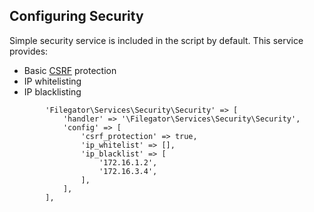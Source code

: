 
## Configuring Security

Simple security service is included in the script by default. This service provides:

- Basic [CSRF](https://en.wikipedia.org/wiki/Cross-site_request_forgery) protection
- IP whitelisting
- IP blacklisting


```
        'Filegator\Services\Security\Security' => [
            'handler' => '\Filegator\Services\Security\Security',
            'config' => [
                'csrf_protection' => true,
                'ip_whitelist' => [],
                'ip_blacklist' => [
                    '172.16.1.2',
                    '172.16.3.4',
                ],
            ],
        ],
```
